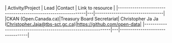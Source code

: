| Activity/Project                  | Lead   |Contact   | Link to resource |
|--------------------------------------------------------------|---|---------------------------------|
|CKAN (Open.Canada.ca)|Treasury Board Secretariat| Christopher Ja Ja (Christopher.Jaja@tbs-sct.gc.ca)|https://github.com/open-data|
|--------------------------------------------------------------|---|---------------------------------|
